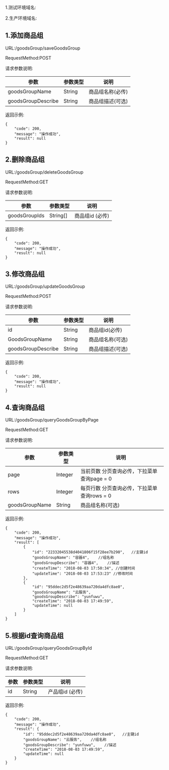 1.测试环境域名:

2.生产环境域名:

1.添加商品组
------------------------------------
URL:/goodsGroup/saveGoodsGroup

RequestMethod:POST

请求参数说明:

|参数|参数类型|说明|
|---|---------|----|
|goodsGroupName|String|商品组名称(必传)|
|goodsGroupDescribe|String|商品组描述(可选)|

返回示例:
```
{
    "code": 200,
    "message": "操作成功",
    "result": null
}
```

2.删除商品组
------------------------------------
URL:/goodsGroup/deleteGoodsGroup

RequestMethod:GET

请求参数说明:

|参数|参数类型|说明|
|---|---------|----|
|goodsGroupIds|String[]|商品组id (必传)|

返回示例:
```
{
    "code": 200,
    "message": "操作成功",
    "result": null
}
```

3.修改商品组
------------------------------------
URL:/goodsGroup/updateGoodsGroup

RequestMethod:POST

请求参数说明:

|参数|参数类型|说明|
|---|---------|----|
|id|String|商品组id(必传)|
|GoodsGroupName|String|商品组名称(可选)|
|goodsGroupDescribe|String|商品组描述(可选)|

返回示例:
```
{
    "code": 200,
    "message": "操作成功",
    "result": null
}
```

4.查询商品组
------------------------------------
URL:/goodsGroup/queryGoodsGroupByPage

RequestMethod:GET

请求参数说明:

|参数|参数类型|说明|
|---|---------|----|
|page|Integer|当前页数 分页查询必传，下拉菜单查询page = 0|
|rows|Integer|每页行数 分页查询必传，下拉菜单查询rows = 0|
|goodsGroupName|String|商品组名称(可选)|

返回示例:
```
{
    "code": 200,
    "message": "操作成功",
    "result": [
        {
            "id": "22332045538d4041806f15f28ee7b290",   //主键id
            "goodsGroupName": "容器4",    //组名称
            "goodsGroupDescribe": "容器4",    //描述
            "createTime": "2018-08-03 17:50:34", //创建时间
            "updateTime": "2018-08-03 17:53:23" //修改时间
        },
        {
            "id": "95ddec2d5f2e48639aa720da4dfc8ae0",
            "goodsGroupName": "云服务",
            "goodsGroupDescribe": "yunfuwu",
            "createTime": "2018-08-03 17:49:59",
            "updateTime": null
        }
    ]
}
```

5.根据id查询商品组
------------------------------------
URL:/goodsGroup/queryGoodsGroupById

RequestMethod:GET

请求参数说明:

|参数|参数类型|说明|
|---|---------|----|
|id|String|产品组id (必传)|

返回示例:
```
{
    "code": 200,
    "message": "操作成功",
    "result": {
        "id": "95ddec2d5f2e48639aa720da4dfc8ae0",   //主键id
        "goodsGroupName": "云服务",    //组名称
        "goodsGroupDescribe": "yunfuwu",    //描述
        "createTime": "2018-08-03 17:49:59",
        "updateTime": null
    }
}